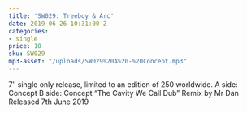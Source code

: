 ```yaml
---
title: 'SW029: Treeboy & Arc'
date: 2019-06-26 10:31:00 Z
categories:
- single
price: 10
sku: SW029
mp3-asset: "/uploads/SW029%20A%20-%20Concept.mp3"
---
```


7″ single only release, limited to an edition of 250 worldwide.
A side: Concept
B side: Concept “The Cavity We Call Dub” Remix by Mr Dan
Released 7th June 2019